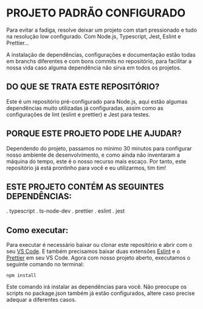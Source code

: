 # PROJETO PADRÃO CONFIGURADO

Para evitar a fadiga, resolve deixar um projeto com start pressionado
e tudo na resolução low configurado.
Com Node.js, Typescript, Jest, Eslint e Prettier...

A instalação de dependências, configurações e documentação estão
todas em branchs diferentes e com bons commits no repositório, para facilitar a nossa vida caso alguma dependência não sirva em todos os projetos.

## DO QUE SE TRATA ESTE REPOSITÓRIO?

Este é um repositório pré-configurado para Node.js, aqui estão algumas dependências muito utilizadas já configuradas, assim como as configurações de lint (eslint e prettier) e Jest para testes.

## PORQUE ESTE PROJETO PODE LHE AJUDAR?

Dependendo do projeto, passamos no mínimo 30 minutos para configurar nosso ambiente de desenvolvimento, e como ainda não inventaram a máquina do tempo, este é o nosso recurso mais escaço. Por tanto, este repositório já está prontinho para você e eu utilizarmos, tim tim!

## ESTE PROJETO CONTÉM AS SEGUINTES DEPENDÊNCIAS:

. typescript
. ts-node-dev
. prettier
. eslint
. jest

## Como executar:

Para executar é necessário baixar ou clonar este repositório e abrir com o seu [VS Code](https://code.visualstudio.com/).
E também precisamos baixar duas extensões [Eslint](https://marketplace.visualstudio.com/items?itemName=dbaeumer.vscode-eslint) e o [Prettier](https://marketplace.visualstudio.com/items?itemName=esbenp.prettier-vscode) em seu VS Code.
Agora com nosso projeto aberto, executamos o seguinte comando no terminal:

```npm
npm install
```

Este comando irá instalar as dependências para você.
Não preocupe os scripts no package.json também já estão configurados, altere caso precise adequar a diferentes casos.
